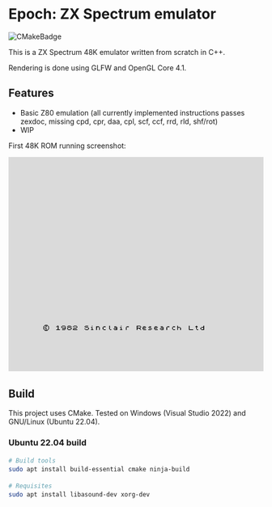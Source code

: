 # Epoch: ZX Spectrum emulator

![CMakeBadge](https://github.com/ghidosoft/epoch/actions/workflows/cmake.yml/badge.svg)

This is a ZX Spectrum 48K emulator written from scratch in C++.

Rendering is done using GLFW and OpenGL Core 4.1.

## Features
- Basic Z80 emulation (all currently implemented instructions passes zexdoc, missing cpd, cpr, daa, cpl, scf, ccf, rrd, rld, shf/rot)
- WIP

First 48K ROM running screenshot:

![ZX Spectrum 48K](docs/images/zx48k_main.png)

## Build

This project uses CMake. Tested on Windows (Visual Studio 2022) and GNU/Linux (Ubuntu 22.04).

### Ubuntu 22.04 build

```bash
# Build tools
sudo apt install build-essential cmake ninja-build

# Requisites
sudo apt install libasound-dev xorg-dev
```
